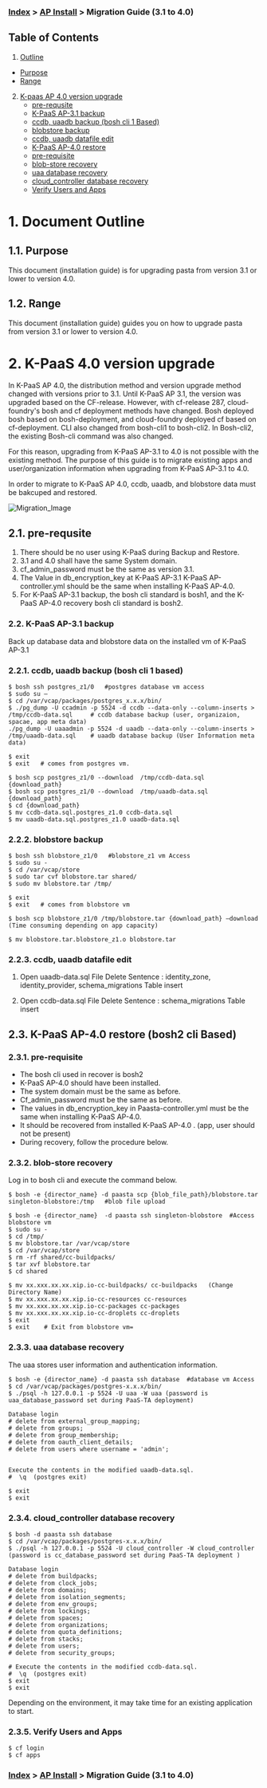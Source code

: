 ### [Index](https://github.com/K-PaaS/Guide-eng/blob/master/README.md) > [AP Install](../README.md) > Migration Guide (3.1 to 4.0)

## Table of Contents

1. [Outline](#1)
  * [Purpose](#2)
  * [Range](#3)
2. [K-paas AP 4.0 version upgrade](#4)
	* [pre-requsite](#5)
	* [K-PaaS AP-3.1 backup](#6)
    * [ccdb, uaadb backup (bosh cli 1 Based)](#7)
    * [blobstore backup](#8)
    * [ccdb, uaadb datafile edit](#9)
	* [K-PaaS AP-4.0 restore](#10)
    * [pre-requisite](#11)
    * [blob-store recovery](#12)
    * [uaa database recovery](#13)
    * [cloud_controller database recovery](#14)
    * [Verify Users and Apps](#15)

# <div id='1'/>1.  Document Outline

## <div id='2'/>1.1.  Purpose
This document (installation guide) is for upgrading pasta from version 3.1 or lower to version 4.0.

## <div id='3'/>1.2.  Range
This document (installation guide) guides you on how to upgrade pasta from version 3.1 or lower to version 4.0.


# <div id='4'/>2. K-PaaS 4.0 version upgrade
In K-PaaS AP 4.0, the distribution method and version upgrade method changed with versions prior to 3.1. Until K-PaaS AP 3.1, the version was upgraded based on the CF-release. However, with cf-release 287, cloud-foundry's bosh and cf deployment methods have changed.
Bosh deployed bosh based on bosh-deployment, and cloud-foundry deployed cf based on cf-deployment. CLI also changed from bosh-cli1 to bosh-cli2. In Bosh-cli2, the existing Bosh-cli command was also changed.

For this reason, upgrading from K-PaaS AP-3.1 to 4.0 is not possible with the existing method. The purpose of this guide is to migrate existing apps and user/organization information when upgrading from K-PaaS AP-3.1 to 4.0.

In order to migrate to K-PaaS AP 4.0, ccdb, uaadb, and blobstore data must be bakcuped and restored.

![Migration_Image]


## <div id='5'/>2.1.	pre-requsite

1.	There should be no user using K-PaaS during Backup and Restore.
2.	3.1 and 4.0 shall have the same System domain.
3.	cf_admin_password must be the same as version 3.1.
4.	The Value in db_encryption_key at K-PaaS AP-3.1 K-PaaS AP-controller.yml should be the same when installing K-PaaS AP-4.0. 
5.	For K-PaaS AP-3.1 backup, the bosh cli standard is bosh1, and the K-PaaS AP-4.0 recovery bosh cli standard is bosh2.


### <div id='6'/>2.2.	K-PaaS AP-3.1 backup

Back up database data and blobstore data on the installed vm of K-PaaS AP-3.1


### <div id='7'/>2.2.1.	ccdb, uaadb backup (bosh cli 1 based)

```
$ bosh ssh postgres_z1/0   #postgres database vm access
$ sudo su –
$ cd /var/vcap/packages/postgres_x.x.x/bin/
$ ./pg_dump -U ccadmin -p 5524 -d ccdb --data-only --column-inserts > /tmp/ccdb-data.sql     # ccdb database backup (user, organizaion, spacae, app meta data)
./pg_dump -U uaaadmin -p 5524 -d uaadb --data-only --column-inserts > /tmp/uaadb-data.sql    # uaadb database backup (User Information meta data)

$ exit
$ exit   # comes from postgres vm.

$ bosh scp postgres_z1/0 --download  /tmp/ccdb-data.sql  {download_path}
$ bosh scp postgres_z1/0 --download  /tmp/uaadb-data.sql  {download_path}
$ cd {download_path}
$ mv ccdb-data.sql.postgres_z1.0 ccdb-data.sql
$ mv uaadb-data.sql.postgres_z1.0 uaadb-data.sql

```
### <div id='8'/>2.2.2.	blobstore backup

```
$ bosh ssh blobstore_z1/0   #blobstore_z1 vm Access
$ sudo su -
$ cd /var/vcap/store  
$ sudo tar cvf blobstore.tar shared/
$ sudo mv blobstore.tar /tmp/

$ exit
$ exit   # comes from blobstore vm

$ bosh scp blobstore_z1/0 /tmp/blobstore.tar {download_path} –download  (Time consuming depending on app capacity)

$ mv blobstore.tar.blobstore_z1.o blobstore.tar
```

### <div id='9'/>2.2.3.	ccdb, uaadb datafile edit


1)	Open uaadb-data.sql File
Delete Sentence : identity_zone, identity_provider, schema_migrations Table insert

2)	Open ccdb-data.sql File
Delete Sentence : schema_migrations Table insert



## <div id='10'/>2.3.	K-PaaS AP-4.0 restore (bosh2 cli Based)

### <div id='11'/>2.3.1.	pre-requisite

-	The bosh cli used in recover is bosh2
-	K-PaaS AP-4.0 should have been installed.
-	The system domain must be the same as before.
-	Cf_admin_password must be the same as before.
-	The values in db_encryption_key in Paasta-controller.yml must be the same when installing K-PaaS AP-4.0.
-	It should be recovered from installed K-PaaS AP-4.0 . (app, user should not be present)
-	During recovery, follow the procedure below.

### <div id='12'/>2.3.2.	blob-store recovery

Log in to bosh cli and execute the command below.
```
$ bosh -e {director_name} -d paasta scp {blob_file_path}/blobstore.tar singleton-blobstore:/tmp   #blob file upload

$ bosh -e {director_name}  -d paasta ssh singleton-blobstore  #Access blobstore vm
$ sudo su - 
$ cd /tmp/
$ mv blobstore.tar /var/vcap/store
$ cd /var/vcap/store
$ rm -rf shared/cc-buildpacks/
$ tar xvf blobstore.tar
$ cd shared

$ mv xx.xxx.xx.xx.xip.io-cc-buildpacks/ cc-buildpacks   (Change Directory Name)
$ mv xx.xxx.xx.xx.xip.io-cc-resources cc-resources
$ mv xx.xxx.xx.xx.xip.io-cc-packages cc-packages
$ mv xx.xxx.xx.xx.xip.io-cc-droplets cc-droplets
$ exit
$ exit    # Exit from blobstore vm=
```

### <div id='13'/>2.3.3.	uaa database recovery
The uaa stores user information and authentication information.

```
$ bosh -e {director_name} -d paasta ssh database  #database vm Access
$ cd /var/vcap/packages/postgres-x.x.x/bin/
$ ./psql -h 127.0.0.1 -p 5524 -U uaa -W uaa (password is uaa_database_password set during PaaS-TA deployment)

Database login
# delete from external_group_mapping;
# delete from groups;
# delete from group_membership;
# delete from oauth_client_details;
# delete from users where username = 'admin';


Execute the contents in the modified uaadb-data.sql.
#  \q  (postgres exit)

$ exit 
$ exit
```

### <div id='14'/>2.3.4.	cloud_controller database recovery

```
$ bosh -d paasta ssh database
$ cd /var/vcap/packages/postgres-x.x.x/bin/
$ ./psql -h 127.0.0.1 -p 5524 -U cloud_controller -W cloud_controller (password is cc_database_password set during PaaS-TA deployment )

Database login
# delete from buildpacks;
# delete from clock_jobs;
# delete from domains;
# delete from isolation_segments;
# delete from env_groups; 
# delete from lockings;
# delete from spaces;
# delete from organizations;
# delete from quota_definitions;
# delete from stacks;
# delete from users;
# delete from security_groups;

# Execute the contents in the modified ccdb-data.sql.
#  \q  (postgres exit)
$ exit
$ exit
```
Depending on the environment, it may take time for an existing application to start.

### <div id='15'/>2.3.5.	Verify Users and Apps

```
$ cf login
$ cf apps 
```


[Migration_Image]:./images/4.0_migration/4.0-migration.png

### [Index](https://github.com/K-PaaS/Guide-eng/blob/master/README.md) > [AP Install](../README.md) > Migration Guide (3.1 to 4.0)
